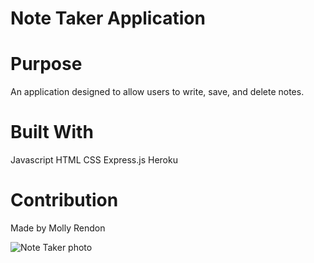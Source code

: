 # Note Taker Application

# Purpose

An application designed to allow users to write, save, and delete notes.

# Built With

Javascript
HTML
CSS
Express.js
Heroku

# Contribution

Made by Molly Rendon

![Note Taker photo](https://user-images.githubusercontent.com/92175961/148460130-26a207ad-fa3a-44a8-8ed0-5a000ecca6c0.PNG)
